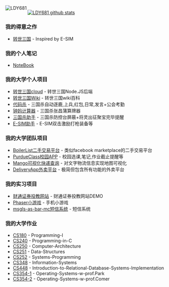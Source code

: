 

<img align="left" src="http://ww1.sinaimg.cn/large/006vZSEGgy1gh80xum1u5j304405s3zs.jpg" alt="LDY681"/>

[![LDY681 github stats](https://github-readme-stats.vercel.app/api?username=LDY681)](https://github.com/LDY681)

### 我的得意之作
- [转世三国](https://github.com/LDY681/LDY681.github.io) - Inspired by E-SIM

### 我的个人笔记
- [NoteBook](https://github.com/LDY681/notebook)

### 我的大学个人项目
- [转世三国cloud](https://github.com/LDY681/zssanguo-cloud-node-js) - 转世三国Node.JS后端
- [转世三国Wiki](https://github.com/LDY681/wiki) - 转世三国wiki百科
- [代码杀](https://github.com/LDY681/sgs_scripts) - 三国杀自动逐鹿,上兵,红包,日常,发言+公会考勤
- [钟妈计算器](https://github.com/LDY681/zhongma-calc) - 三国杀张昌蒲算牌器
- [三国杀助手](https://github.com/LDY681/sgs_zhushou) - 三国杀防控台屏蔽+将灵出征聚宝完毕提醒
- [E-SIM助手](https://github.com/LDY681/e-sim-zhushou-dev) - E-SIM双击激励打枪装备等

### 我的大学团队项目
- [BoilerList二手交易平台](https://github.com/LDY681/BoilerList) - 类似facebook marketplace的二手交易平台
- [PurdueClass校园APP](https://github.com/LDY681/PurdueClass) - 校园选课,笔记,作业截止提醒等
- [Mango可视化快递查询](https://github.com/LDY681/Mango) - 对文字物流信息实现地图可视化 
- [DeliveryApp外卖平台](https://github.com/LDY681/Delivery-app) - 极简但包含所有功能的外卖平台

### 我的实习项目
- [财通证券投教网站](https://github.com/LDY681/caitong-web) - 财通证券投教网站DEMO
- [Phaser小游戏](https://github.com/LDY681/Phaser-Demo) - 手机小游戏
- [msgls-as-bar-mc短信系统](https://github.com/LDY681/msgls-as-bar-mc-user-manual) - 短信系统

### 我的大学作业
- [CS180](https://github.com/LDY681/CS-180-Programming-I) - Programming-I
- [CS240](https://github.com/LDY681/CS-240-Programming-in-C) - Programming-in-C
- [CS250](https://github.com/LDY681/CS-250-Computer-Architecture) - Computer-Architecture
- [CS251](https://github.com/LDY681/CS-251-Data-Structures) - Data-Structures
- [CS252](https://github.com/LDY681/CS-252-Systems-Programming) - Systems-Programming
- [CS348](https://github.com/LDY681/CS-348-Information-Systems) - Information-Systems
- [CS448](https://github.com/LDY681/CS-448-Introduction-to-Relational-Database-Systems-Implementation) - Introduction-to-Relational-Database-Systems-Implementation
- [CS354-1](https://github.com/LDY681/CS-354-Operating-Systems-w-prof.Park) - Operating-Systems-w-prof.Park
- [CS354-2](https://github.com/LDY681/CS-354-Operating-Systems-w-prof.Comer) - Operating-Systems-w-prof.Comer









